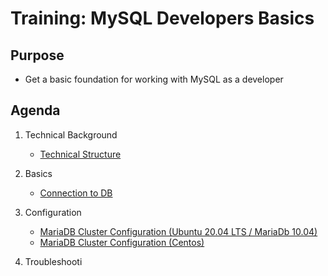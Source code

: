 # Training: MySQL Developers Basics 

## Purpose 

  * Get a basic foundation for working with MySQL as a developer 

## Agenda 

  1. Technical Background 

     * [Technical Structure](technical-background/basics.md)
 
  1. Basics 
     * [Connection to DB](connection-db.md) 
     
  
  1. Configuration
     * [MariaDB Cluster Configuration (Ubuntu 20.04 LTS / MariaDb 10.04)](cluster-configuration-ubuntu-20-04.md)
     * [MariaDB Cluster Configuration (Centos)](cluster-configuration-centos.md) 
  
  1. Troubleshooti
